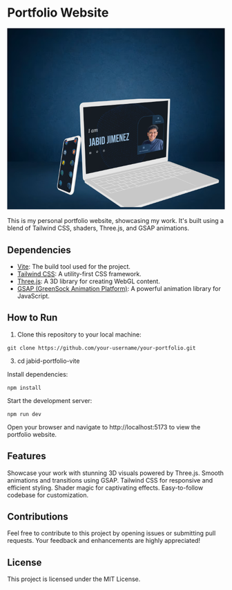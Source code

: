 # Portfolio Website

![Portfolio Website](./public/img/portfolio-project.png)

This is my personal portfolio website, showcasing my work. It's built using a blend of Tailwind CSS, shaders, Three.js, and GSAP animations.

## Dependencies

- [Vite](https://vitejs.dev/): The build tool used for the project.
- [Tailwind CSS](https://tailwindcss.com/): A utility-first CSS framework.
- [Three.js](https://threejs.org/): A 3D library for creating WebGL content.
- [GSAP (GreenSock Animation Platform)](https://greensock.com/gsap/): A powerful animation library for JavaScript.

## How to Run

1. Clone this repository to your local machine:

```
git clone https://github.com/your-username/your-portfolio.git
```

3. cd jabid-portfolio-vite

Install dependencies:

```
npm install
```

Start the development server:

```
npm run dev
```

Open your browser and navigate to http://localhost:5173 to view the portfolio website.

## Features

Showcase your work with stunning 3D visuals powered by Three.js.
Smooth animations and transitions using GSAP.
Tailwind CSS for responsive and efficient styling.
Shader magic for captivating effects.
Easy-to-follow codebase for customization.

## Contributions

Feel free to contribute to this project by opening issues or submitting pull requests. Your feedback and enhancements are highly appreciated!

## License

This project is licensed under the MIT License.
